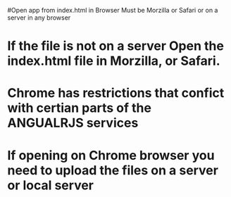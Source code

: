 #Open app from index.html in Browser Must be Morzilla or Safari or on a server in any browser

# If the file is not on a server Open the index.html file in Morzilla, or Safari.

# Chrome has restrictions that confict with certian parts of the ANGUALRJS services

# If opening on Chrome browser you need to upload the files on a server or local server